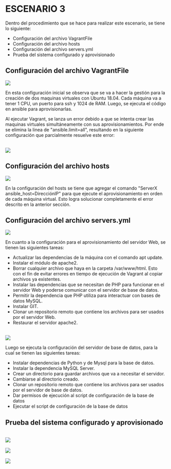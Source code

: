 # ESCENARIO 3

Dentro del procedimiento que se hace para realizar este escenario, se tiene lo siguiente:

- Configuración del archivo VagrantFile
- Configuración del archivo hosts
- Configuración del archivo servers.yml
- Prueba del sistema configurado y aprovisionado
  
 ## Configuración del archivo VagrantFile
 
 
 <img src="https://github.com/RicNuva18/DistribuitedWebApp/blob/master/VagrantConfiguracion1.png">
 <br>
 
En esta configuración inicial se observa que se va a hacer la gestión para la creación de dos maquinas virtuales con Ubuntu 18.04. Cada máquina va a tener 1 CPU, un puerto para ssh y 1024 de RAM. Luego, se ejecuta el código en ansible para aprovisionarlas.
 
Al ejecutar Vagrant, se lanza un error debido a que se intenta crear las maquinas virtuales simultáneamente con sus aprovisionamientos. Por ende se elimina la linea de "ansible.limit=all", resultando en la siguiente configuración que parcialmente resuelve este error:

<br>
 <img src="https://github.com/RicNuva18/DistribuitedWebApp/blob/master/VagrantConfiguracion2.png">
 <br>

 ## Configuración del archivo hosts
 
 <img src="https://github.com/RicNuva18/DistribuitedWebApp/blob/master/Hosts2.png">
 <br>
 
 En la configuración del hosts se tiene que agregar el comando "ServerX ansible_host=DirecciónIP" para que ejecute el aprovisionamiento en orden de cada máquina virtual. Esto logra solucionar completamente el error descrito en la anterior sección. 
 
 ## Configuración del archivo servers.yml
 
 
 <img src="https://github.com/RicNuva18/DistribuitedWebApp/blob/master/AnsibleWebServer.png">
 <br>
 
 En cuanto a la configuración para el aprovisionamiento del servidor Web, se tienen las siguientes tareas:
 
 - Actualizar las dependencias de la máquina con el comando apt update.
 - Instalar el módulo de apache2.
 - Borrar cualquier archivo que haya en la carpeta /var/www/html. Esto con el fin de evitar errores en tiempo de ejecución de Vagrant al copiar archivos ya existentes.
 - Instalar las dependencias que se necesitan de PHP para funcionar en el servidor Web y poderse comunicar con el servidor de base de datos.
 - Permitir la dependencia que PHP utiliza para interactuar con bases de datos MySQL.
 - Instalar GIT.
 - Clonar un repositorio remoto que contiene los archivos para ser usados por el servidor Web.
 - Restaurar el servidor apache2.
 
 
 <br>
  <img src="https://github.com/RicNuva18/DistribuitedWebApp/blob/master/AnsibleDatabaseServer.png">
 <br>
 
 Luego se ejecuta la configuración del servidor de base de datos, para la cual se tienen las siguientes tareas:
 
 - Instalar dependencias de Python y de Mysql para la base de datos.
 - Instalar la dependencia MySQL Server.
 - Crear un directorio para guardar archivos que va a necesitar el servidor.
 - Cambiarse al directorio creado.
 - Clonar un repositorio remoto que contiene los archivos para ser usados por el servidor de base de datos.
 - Dar permisos de ejecución al script de configuración de la base de datos
 - Ejecutar el script de configuración de la base de datos
 
## Prueba del sistema configurado y aprovisionado 
 
  <br>
  <img src="https://github.com/RicNuva18/DistribuitedWebApp/blob/master/AnsibleDatabaseServer.png">
 <br>
 
  <br>
  <img src="https://github.com/RicNuva18/DistribuitedWebApp/blob/master/AnsibleDatabaseServer.png">
 <br>
 
  <br>
  <img src="https://github.com/RicNuva18/DistribuitedWebApp/blob/master/AnsibleDatabaseServer.png">
 <br>
 

 
